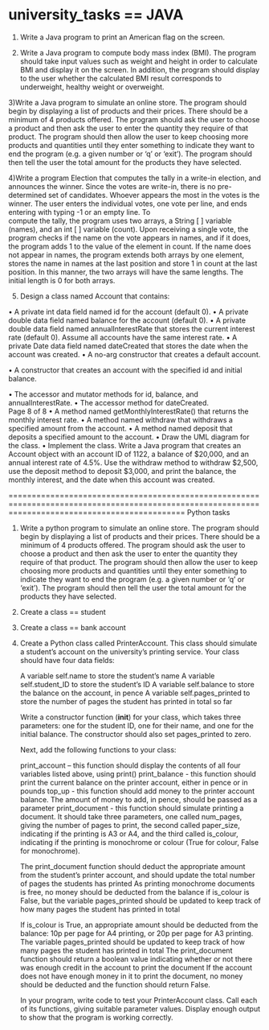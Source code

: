 # university_tasks == JAVA
1) Write a Java program to print an American flag on the screen.

2) Write a Java program to compute body mass index (BMI). The program should take input values 
such as weight and height in order to calculate BMI and display it on the screen. In addition, the 
program should display to the user whether the calculated BMI result corresponds to underweight, 
healthy weight or overweight. 


3)Write a Java program to simulate an online store. The program should begin by 
displaying a list of products and their prices. There should be a minimum of 4 products 
offered. The program should ask the user to choose a product and then ask the user to 
enter the quantity they require of that product. The program should then allow the user 
to keep choosing more products and quantities until they enter something to indicate 
they want to end the program (e.g. a given number or ‘q’ or ‘exit’). The program should 
then tell the user the total amount for the products they have selected. 

4)Write a program Election that computes the tally in a write-in election, and 
announces the winner. Since the votes are write-in, there is no pre-determined set of 
candidates. Whoever appears the most in the votes is the winner. The user enters the 
individual votes, one vote per line, and ends entering with typing -1 or an empty line. To  
compute the tally, the program uses two arrays, a String [ ] variable (names), and an int 
[ ] variable (count). Upon receiving a single vote, the program checks if the name on the 
vote appears in names, and if it does, the program adds 1 to the value of the element in 
count. If the name does not appear in names, the program extends both arrays by one 
element, stores the name in names at the last position and store 1 in count at the last 
position. In this manner, the two arrays will have the same lengths. The initial length is 0 
for both arrays. 

5) Design a class named Account that contains: 
 
• A private int data field named id for the account (default 0). 
• A private double data field named balance for the account (default 0). 
• A private double data field named annualInterestRate that stores the current interest 
rate (default 0). Assume all accounts have the same interest rate. 
• A private Date data field named dateCreated that stores the date when the account 
was created. 
• A no-arg constructor that creates a default account. 
 
• A constructor that creates an account with the specified id and initial balance. 
 
• The accessor and mutator methods for id, balance, and annualInterestRate. 
• The accessor method for dateCreated.  
Page 8 of 8 
• A method named getMonthlyInterestRate() that returns the monthly interest rate. 
• A method named withdraw that withdraws a specified amount from the account. 
• A method named deposit that deposits a specified amount to the account. 
• Draw the UML diagram for the class. 
• Implement the class. Write a Java program that creates an Account object with an 
account ID of 1122, a balance of $20,000, and an annual interest rate of 4.5%. Use the 
withdraw method to withdraw $2,500, use the deposit method to deposit $3,000, and 
print the balance, the monthly interest, and the date when this account was created. 

==================================================================================================================================================
Python tasks
1)  Write a python program to simulate an online store. 
    The program should begin by displaying a list of products and their prices. 
    There should be a minimum of 4 products offered. The program should ask the user to choose a product and then ask the user to enter the quantity they require of that product. 
    The program should then allow the user to keep choosing more products and quantities until they enter something to indicate they want to end the program (e.g. a given number or ‘q’ or ‘exit’). 
    The program should then tell the user the total amount for the products they have selected.

2)  Create a class == student

3)  Create a class == bank account

4)  Create a Python class called PrinterAccount. This class should simulate a student’s account on the university’s printing service.
    Your class should have four data fields: 

    A variable self.name to store the student’s name 
    A variable self.student_ID to store the student’s ID 
    A variable self.balance to store the balance on the account, in pence 
    A variable self.pages_printed to store the number of pages the student has printed in total so far
    
    Write a constructor function (__init__) for your class, which takes three parameters: one for the student ID, one for their name, and one for the initial balance. The constructor should also set pages_printed to zero. 

    Next, add the following functions to your class: 

    print_account – this function should display the contents of all four variables listed above, using print() 
    print_balance - this function should print the current balance on the printer account, either in pence or in pounds 
    top_up - this function should add money to the printer account balance. The amount of money to add, in pence, should be passed as a parameter 
    print_document - this function should simulate printing a document. It should take three parameters, one called num_pages, 
    giving the number of pages to print, the second called paper_size, indicating if the printing is A3 or A4, and the third called is_colour, 
    indicating if the printing is monochrome or colour (True for colour, False for monochrome). 


    The print_document function should deduct the appropriate amount from the student’s printer account, 
    and should update the total number of pages the students has printed 
    As printing monochrome documents is free, no money should be deducted from the balance if is_colour is False, 
    but the variable pages_printed should be updated to keep track of how many pages the student has printed in total
    
    If is_colour is True, an appropriate amount should be deducted from the balance: 10p per page for A4 printing, or 20p per page for A3 printing. 
    The variable pages_printed should be updated to keep track of how many pages the student has printed in total 
    The print_document function should return a boolean value indicating whether or not there was enough credit in the account to print the document 
    If the account does not have enough money in it to print the document, no money should be deducted and the function should return False. 

    In your program, write code to test your PrinterAccount class. Call each of its functions, 
    giving suitable parameter values. Display enough output to show that the program is working correctly. 



    
